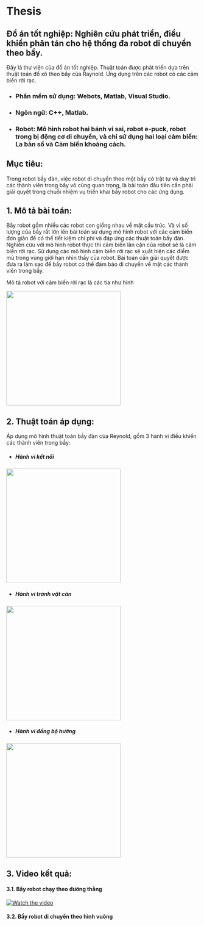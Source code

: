# Thesis
## Đồ án tốt nghiệp: Nghiên cứu phát triển, điều khiển phân tán cho hệ thống đa robot di chuyển theo bầy.

Đây là thư viện của đồ án tốt nghiệp. Thuật toán được phát triển dựa trên thuật toán đổ xô theo bầy của Raynold. Ứng dụng trên các robot có các cảm biến
rời rạc.

- ### Phần mềm sử dụng: Webots, Matlab, Visual Studio.
- ### Ngôn ngữ: C++, Matlab.
- ### Robot: Mô hình robot hai bánh vi sai, robot e-puck, robot trong bị động cơ di chuyển, và chỉ sử dụng hai loại cảm biến: La bàn số và Cảm biến khoảng cách.
## Mục tiêu: 
Trong robot bầy đàn, việc robot di chuyển theo một bầy có trật tự và duy trì các thành viên trong bầy vô cùng quan trọng, là bài toán đầu tiên cần phải giải quyết trong chuỗi nhiệm vụ triển khai bầy robot cho các ứng dụng.

## 1. Mô tả bài toán:
Bầy robot gồm nhiều các robot con giống nhau về mặt cấu trúc. Và vì số lượng của bầy rất lớn lên bài toán sử dụng mô hình robot với các cảm biến đơn giản để có thể tiết kiệm chi phí và đáp ứng các thuật toán bầy đàn. Nghiên cứu với mô hình robot thực thì cảm biến lân cận của robot sẽ là cảm biến rời rạc. Sử dụng các mô hình cảm biến rời rạc sẽ xuất hiện các điểm mù trong vùng giới hạn nhìn thấy của robot. Bài toán cần giải quyết được đưa ra làm sao để bầy robot có thể đảm bảo di chuyển về mặt các thành viên trong bầy. 

Mô tả robot với cảm biến rời rạc là các tia như hình

<img src="https://github.com/ndamtruong2k/thesisFlocking/blob/main/src/Thesis_Robot.png" width="300">

## 2. Thuật toán áp dụng:
Áp dụng mô hình thuật toán bầy đàn của Reynold, gồm 3 hành vi điều khiển các thành viên trong bầy:
- ##### Hành vi kết nối

<img src = "https://github.com/ndamtruong2k/thesisFlocking/blob/main/src/H%C3%A0nh%20vi%20k%E1%BA%BFt%20n%E1%BB%91i.png" width = "300">

- ##### Hành vi tránh vật cản

<img src = "https://github.com/ndamtruong2k/thesisFlocking/blob/main/src/H%C3%A0nh%20vi%20tr%C3%A1nh%20v%E1%BA%ADt%20c%E1%BA%A3n.png" width = "300">

- ##### Hành vi đồng bộ hướng

<img src = "https://github.com/ndamtruong2k/thesisFlocking/blob/main/src/H%C3%A0nh%20vi%20%C4%91%E1%BB%93ng%20b%E1%BB%99%20h%C6%B0%E1%BB%9Bng.png" width = "300">

## 3. Video kết quả:
#### 3.1. Bầy robot chạy theo đường thằng
[![Watch the video](https://img.youtube.com/vi/WWOYKLh3Vig/maxresdefault.jpg)](https://youtu.be/WWOYKLh3Vig)
#### 3.2. Bầy robot di chuyển theo hình vuông



